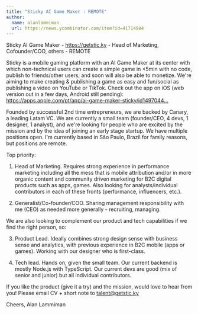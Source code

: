 ```yaml
---
title: "Sticky AI Game Maker : REMOTE"
author:
  name: alanlammiman
  url: https://news.ycombinator.com/item?id=41714984
---
```

Sticky AI Game Maker - <a href="https:&#x2F;&#x2F;getstic.ky" rel="nofollow">https:&#x2F;&#x2F;getstic.ky</a> - Head of Marketing, Cofounder&#x2F;COO, others - REMOTE

Sticky is a mobile gaming platform with an AI Game Maker at its center with which non-technical users can create a simple game in &lt;5min with no code, publish to friends&#x2F;other users, and soon will also be able to monetize. We&#x27;re aiming to make creating &amp; publishing a game as easy and fun&#x2F;social as publishing a video on YouTube or TikTok. Check out the app on iOS (web version out in a few days, Android still pending): <a href="https:&#x2F;&#x2F;apps.apple.com&#x2F;pt&#x2F;app&#x2F;ai-game-maker-sticky&#x2F;id1497044357" rel="nofollow">https:&#x2F;&#x2F;apps.apple.com&#x2F;pt&#x2F;app&#x2F;ai-game-maker-sticky&#x2F;id1497044...</a>

Founded by successful 2nd time entrepreneurs, we are backed by Canary, a leading Latam VC. We are currently a small team (founder&#x2F;CEO, 4 devs, 1 designer, 1 analyst), and we&#x27;re looking for people who are excited by the mission and by the idea of joining an early stage startup. We have multiple positions open. I&#x27;m currently based in São Paulo, Brazil for family reasons, but positions are remote.

Top priority:

1. Head of Marketing. Requires strong experience in performance marketing including all the mess that is mobile attribution and&#x2F;or in more organic content and community driven marketing for B2C digital products such as apps, games. Also looking for analysts&#x2F;individual contributors in each of these fronts (performance, influencers, etc.).

2. Generalist&#x2F;Co-founder&#x2F;COO. Sharing management responsibility with me (CEO) as needed more generally - recruiting, managing.

We are also looking to complement our product and tech capabilities if we find the right person, so:

3. Product Lead. Ideally combines strong design sense with business sense and analytics, with previous experience in B2C mobile (apps or games). Working with our designer who is first-class.

4. Tech lead. Hands on, given the small team. Our current backend is mostly Node.js with TypeScript. Our current devs are good (mix of senior and junior) but all individual contributors.

If you like the product (give it a try) and the mission, would love to hear from you!
Please email CV + short note to talent@getstic.ky

Cheers,
Alan Lammiman
<JobApplication />
